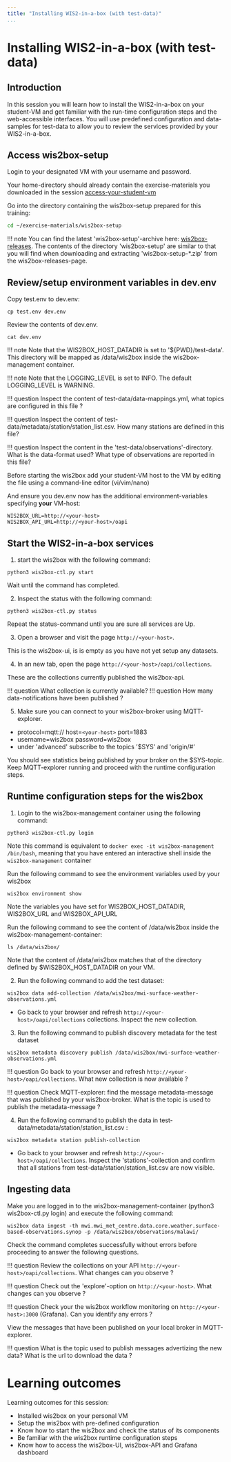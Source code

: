 ```yaml
---
title: "Installing WIS2-in-a-box (with test-data)"
...
```


# Installing WIS2-in-a-box (with test-data)

## Introduction

In this session you will learn how to install the WIS2-in-a-box on your student-VM and get familiar with the run-time configuration steps and the web-accessible interfaces. You will use predefined configuration and data-samples for test-data to allow you to review the services provided by your WIS2-in-a-box.

## Access wis2box-setup

Login to your designated VM with your username and password.

Your home-directory should already contain the exercise-materials you downloaded in the session [access-your-student-vm](overviews/access-your-student-vm)

Go into the directory containing the wis2box-setup prepared for this training:

```bash
cd ~/exercise-materials/wis2box-setup
```

!!! note
    You can find the latest 'wis2box-setup'-archive here:
    [wis2box-releases](https://github.com/wmo-im/wis2box/releases).
    The contents of the directory 'wis2box-setup' are similar to that you will find when downloading and extracting 'wis2box-setup-*.zip' from the wis2box-releases-page.

## Review/setup environment variables in dev.env

Copy test.env to dev.env:

```
cp test.env dev.env
```

Review the contents of dev.env. 

```
cat dev.env
```

!!! note
    Note that the WIS2BOX_HOST_DATADIR is set to '${PWD}/test-data'. This directory will be mapped as /data/wis2box inside the wis2box-management container.

!!! note
    Note that the LOGGING_LEVEL is set to INFO. The default LOGGING_LEVEL is WARNING.

!!! question
    Inspect the content of test-data/data-mappings.yml, what topics are configured in this file ?

!!! question
    Inspect the content of test-data/metadata/station/station_list.csv. How many stations are defined in this file?

!!! question
    Inspect the content in the 'test-data/observations'-directory. What is the data-format used? What type of observations are reported in this file?

Before starting the wis2box add your student-VM host to the VM by editing the file using a command-line editor (vi/vim/nano)

And ensure you dev.env now has the additional environment-variables specifying **your** VM-host:

```
WIS2BOX_URL=http://<your-host>
WIS2BOX_API_URL=http://<your-host>/oapi
```

## Start the WIS2-in-a-box services

1. start the wis2box with the following command:

```
python3 wis2box-ctl.py start
```

Wait until the command has completed.

2. Inspect the status with the following command:

```
python3 wis2box-ctl.py status
```

Repeat the status-command until you are sure all services are Up.

3. Open a browser and visit the page `http://<your-host>`. 

This is the wis2box-ui, is is empty as you have not yet setup any datasets.

4. In an new tab, open the page `http://<your-host>/oapi/collections`. 

These are the collections currently published the wis2box-api. 

!!! question
     What collection is currently available?
!!! question
    How many data-notifications have been published ?

5. Make sure you can connect to your wis2box-broker using MQTT-explorer. 
- protocol=mqtt:// host=`<your-host>` port=1883
- username=wis2box password=wis2box
- under 'advanced' subscribe to the topics '$SYS' and 'origin/#'

You should see statistics being published by your broker on the $SYS-topic. Keep MQTT-explorer running and proceed with the runtime configuration steps.

## Runtime configuration steps for the wis2box

1. Login to the wis2box-management container using the following command:

```
python3 wis2box-ctl.py login
```

Note this command is equivalent to `docker exec -it wis2box-management /bin/bash`, meaning that you have entered an interactive shell inside the `wis2box-management` container

Run the following command to see the environment variables used by your wis2box

```
wis2box environment show
```

Note the variables you have set for WIS2BOX_HOST_DATADIR, WIS2BOX_URL and WIS2BOX_API_URL

Run the following command to see the content of /data/wis2box inside the wis2box-management-container:

```
ls /data/wis2box/
```

Note that the content of /data/wis2box matches that of the directory defined by $WIS2BOX_HOST_DATADIR on your VM.

2. Run the following command to add the test dataset:

```
wis2box data add-collection /data/wis2box/mwi-surface-weather-observations.yml
```

- Go back to your browser and refresh `http://<your-host>/oapi/collections` collections. Inspect the new collection.

3. Run the following command to publish discovery metadata for the test dataset

```
wis2box metadata discovery publish /data/wis2box/mwi-surface-weather-observations.yml
```

!!! question
    Go back to your browser and refresh `http://<your-host>/oapi/collections`. What new collection is now available ?

!!! question
    Check MQTT-explorer: find the message metadata-message that was published by your wis2box-broker. What is the topic is used to publish the metadata-message ?

4. Run the following command to publish the data in test-data/metadata/station/station_list.csv :

```
wis2box metadata station publish-collection
```

- Go back to your browser and refresh `http://<your-host>/oapi/collections`. Inspect the 'stations'-collection and confirm that all stations from test-data/station/station_list.csv are now visible.

## Ingesting data

Make you are logged in to the wis2box-management-container (python3 wis2box-ctl.py login) and execute the following command:

```
wis2box data ingest -th mwi.mwi_met_centre.data.core.weather.surface-based-observations.synop -p /data/wis2box/observations/malawi/
```

Check the command completes successfully without errors before proceeding to answer the following questions.

!!! question
    Review the collections on your API `http://<your-host>/oapi/collections`. What changes can you observe ?

!!! question
    Check out the 'explore'-option on `http://<your-host>`. What changes can you observe ?

!!! question
    Check your the wis2box workflow monitoring on `http://<your-host>:3000` (Grafana). Can you identify any errors ?

View the messages that have been published on your local broker in MQTT-explorer.

!!! question
    What is the topic used to publish messages advertizing the new data? What is the url to download the data ?

# Learning outcomes

Learning outcomes for this session:

- Installed wis2box on your personal VM
- Setup the wis2box with pre-defined configuration
- Know how to start the wis2box and check the status of its components
- Be familiar with the wis2box runtime configuration steps
- Know how to access the wis2box-UI, wis2box-API and Grafana dashboard
